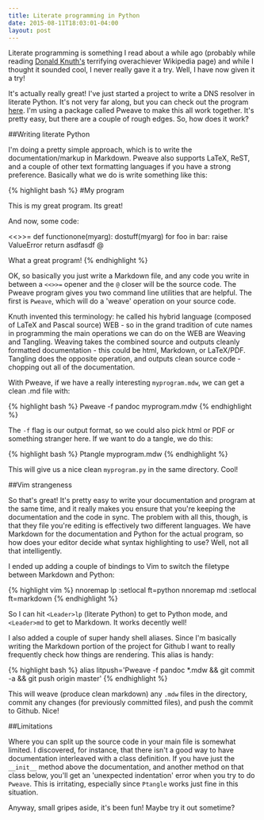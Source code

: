 ```yaml
---
title: Literate programming in Python
date: 2015-08-11T18:03:01-04:00
layout: post
---
```


Literate programming is something I read about a while ago (probably
while reading [Donald Knuth's](200~https://en.wikipedia.org/wiki/Donald_Knuth) 
terrifying overachiever Wikipedia page) and while I thought it sounded 
cool, I never really gave it a try. Well, I have now given it a try!

It's actually really great! I've just started a project to write a DNS
resolver in literate Python. It's not very far along, but you can check
out the program
[here](https://github.com/aliceriot/pyresolve/blob/master/pyresolve.md).
I'm using a package called Pweave to make this all work together. It's
pretty easy, but there are a couple of rough edges. So, how does it work?

##Writing literate Python

I'm doing a pretty simple approach, which is to write the
documentation/markup in Markdown. Pweave also supports LaTeX, ReST, and
a couple of other text formatting languages if you have a strong
preference. Basically what we do is write something like this:

{% highlight bash %}
#My program

This is my great program. Its great!

And now, some code:

<<>>=
def functionone(myarg):
    dostuff(myarg)
    for foo in bar:
        raise ValueError
    return asdfasdf
@

What a great program!
{% endhighlight %}

OK, so basically you just write a Markdown file, and any code you write in
between a `<<>>=` opener and the `@` closer will be the source code. The
Pweave program gives you two command line utilities that are helpful. The
first is `Pweave`, which will do a 'weave' operation on your source code. 

Knuth invented this terminology: he called his hybrid language (composed
of LaTeX and Pascal source) WEB - so in the grand tradition of cute names
in programming the main operations we can do on the WEB are Weaving and
Tangling. Weaving takes the combined source and outputs cleanly formatted
documentation - this could be html, Markdown, or LaTeX/PDF. Tangling does
the opposite operation, and outputs clean source code - chopping out all
of the documentation.

With Pweave, if we have a really interesting `myprogram.mdw`, we can get
a clean .md file with:

{% highlight bash %}
Pweave -f pandoc myprogram.mdw
{% endhighlight %}

The `-f` flag is our output format, so we could also pick html or PDF or
something stranger here. If we want to do a tangle, we do this:

{% highlight bash %}
Ptangle myprogram.mdw
{% endhighlight %}

This will give us a nice clean `myprogram.py` in the same directory. Cool!

##Vim strangeness

So that's great! It's pretty easy to write your documentation and program
at the same time, and it really makes you ensure that you're keeping the
documentation and the code in sync. The problem with all this, though, is
that they file you're editing is effectively two different languages. We
have Markdown for the documentation and Python for the actual program, so
how does your editor decide what syntax highlighting to use? Well, not all
that intelligently.

I ended up adding a couple of bindings to Vim to switch the filetype
between Markdown and Python:

{% highlight vim %}
nnoremap <Leader>lp :setlocal ft=python<cr>
nnoremap <Leader>md :setlocal ft=markdown<cr>
{% endhighlight %}

So I can hit `<Leader>lp` (literate Python) to get to Python mode, and
`<Leader>md` to get to Markdown. It works decently well!

I also added a couple of super handy shell aliases. Since I'm basically
writing the Markdown portion of the project for Github I want to really
frequently check how things are rendering. This alias is handy:

{% highlight bash %}
alias litpush='Pweave -f pandoc *.mdw && git commit -a && git push origin master'
{% endhighlight %}

This will weave (produce clean markdown) any `.mdw` files in the
directory, commit any changes (for previously committed files), and push
the commit to Github. Nice!

##Limitations

Where you can split up the source code in your main file is somewhat
limited. I discovered, for instance, that there isn't a good way to have
documentation interleaved with a class definition. If you
have just the `__init__` method above the documentation, and another
method on that class below, you'll get an 'unexpected indentation' error
when you try to do `Pweave`. This is irritating, especially since
`Ptangle` works just fine in this situation. 

Anyway, small gripes aside, it's been fun! Maybe try it out sometime?
